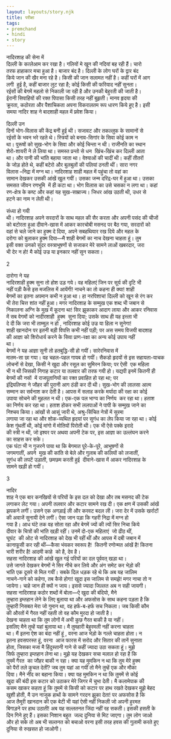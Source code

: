```yaml
---  
layout: layouts/story.njk  
title: परीक्षा  
tags:  
- premchand  
- hindi  
- story  
---  
```

    

नादिरशाह की सेना में  
दिल्ली के  कत्लेआम कर रखा है। गलियों मे खून की नदियां बह रही हैं। चारो  
तरफ हाहाकार मचा हुआ  है। बाजार बंद है। दिल्ली के लोग घरों के द्वार बंद  
किये जान की खैर मना रहे है।  किसी की जान सलामत नहीं है। कहीं घरों में आग  
लगी   हुई है, कहीं बाजार लुट रहा है; कोई किसी की फरियाद नहीं सुनता।  
रईसों की  बेगमें महलो से निकाली जा रही है और उनकी बेहुरती की जाती है।  
ईरानी सिपाहियों की  रक्त पिपासा किसी तरह नहीं बुझती। मानव हृदया की  
क्रूरता, कठोरता और पैशाचिकता  अपना विकरालतम रूप धारण किये हुए है। इसी  
समया नादिर शाह ने बादशाही महल में  प्रवेश किया।  

दिल्ली उन  
दिनों भोग-विलास  की केंद्र बनी हुई थी। सजावट और तकल्लुफ के सामानों से  
रईसों के भवन भरे रहते थे।  स्त्रियों को बनाव-सिगांर के सिवा कोई काम न  
था। पुरूषों को सुख-भोग के सिवा और  कोई चिन्ता न थी। राजीनति का स्थान  
शेरो-शायरी ने ले लिया था। समस्त प्रन्तो से  धन  खिंच-खिंच कर दिल्ली आता  
था। और पानी  की भांति बहाया जाता था। वेश्याओं की चादीं थी। कहीं तीतरों  
के जोड़ होते थे, कहीं  बटेरो और बुलबुलों की पलियां ठनती थीं। सारा नगर  
विलास –निद्रा में मग्न था। नादिरशाह शाही महल में पहुंचा तो वहां का  
सामान देखकर उसकी आंखें खुल गयीं। उसका जन्म दरिद्र-घर में हुआ था। उसका  
समसत जीवन  रणभूमि  में ही कटा था। भोग विलास का उसे  चसका न लगा था। कहां  
रण-क्षेत्र के कष्ट और कहां यह सुख-साम्राज्य। जिधर आंख उठती  थी, उधर से  
हटने का नाम न लेती थी।  

संध्या हो गयी  
थी। नादिरशाह अपने सरदारों के साथ महल  की सैर करता और अपनी पसंद की चीजों  
को बटोरता हुआ दीवाने-खास में आकर कारचोबी मसनद  पर बैठ गया, सरदारों को  
वहां से चले जाने का हुक्म दे दिया, अपने सबहथियार रख दिये  और महल के  
दरोगा को बुलाकर हुक्म दिया—मै शाही बेगमों का नाच देखना चाहता हूं। तुम  
इसी वक्त उनको  सुंदर वस्त्राभूषणों से सजाकर मेरे सामने लाओं खबरदार, जरा  
भी देर न हो! मै कोई उज्र  या इनकार नहीं सुन सकता।  

2  

दारोगा ने यह  
नादिरशाही  हुक्म सुना तो होश उड़ गये। वह महिलएं जिन पर सूर्य की दृटि भी  
नहीं पड़ी कैसे इस  मजलिस में आयेंगी! नाचने का तो कहना ही क्या! शाही  
बेगमों का इतना अपमान कभी न हुआ  था। हा नरपिशाच! दिल्ली को खून से रंग कर  
भी तेरा चित्त शांत नहीं हुआ। मगर  नादिरशाह के सम्मुख एक शब्द भी जबान से  
निकालना अग्नि के मुख में कूदना था! सिर  झुकाकर आदाग लाया और आकर रनिवास  
में सब वेगमों को नादीरशाही  हुक्म   सुना दिया; उसके साथ ही यह इत्त्ला भी  
दे दी कि जरा भी ताम्मुल न हो ,  नादिरशाह कोई उज्र या हिला न सुनेगा!  
शाही खानदोन पर इतनी बड़ी विपत्ति कभी नहीं  पड़ी; पर अस समय विजयी बादशाह  
की आज्ञा को शिरोधार्य करने के सिवा प्राण-रक्षा का  अन्य कोई उपाय नहीं  
था।  
बेगमों ने यह आज्ञा सुनी तो  हतबुद्धि-सी हो गयीं। सारेरनिवास में  
मातम-सा छा गया। वह चहल-पहल गायब हो गयीं।  सैकडो हृदयों से इस सहायता-याचक  
लोचनों से देखा, किसी ने खुदा और रसूल का सुमिरन  किया; पर ऐसी  एक महिला  
भी न थी जिसकी  निगाह कटार या तलवार की तरफ गयी हो। यद्यपी इनमें कितनी ही  
बेगमों की नसों  में राजपूतानियों का रक्त प्रवाहित हो रहा था;  पर  
इंद्रियलिप्सा ने जौहर की पुरानी आग ठंडी कर दी थी। सुख-भोग की लालसा आत्म  
सम्मान का सर्वनाश कर देती है। आपस में सलाह करके मर्यादा की रक्षा का कोई  
उपाया  सोचने की मुहलत न थी। एक-एक पल भाग्य का निर्णय   कर रहा था। हताश  
का निर्णय कर रहा था। हताश होकर सभी ललपाओं ने पापी के सम्मुख  जाने का  
निश्चय किया। आंखों से आसूं जारी थे, अश्रु-सिंचित नेत्रों में सुरमा  
लगाया जा रहा था और शोक-व्यथित हृदयां पर सुगंध का लेप किया जा रहा था। कोई  
केश  गुंथतीं थी, कोई मांगो में मोतियों पिरोती थी। एक भी ऐसे पक्के इरादे  
की स्त्री न  थी, जो इश्वर पर अथवा अपनी टेक पर, इस आज्ञा का उल्लंघन करने  
का साहस कर सके।  
एक घंटा भी न गुजरने पाया था  कि बेगमात पूरे-के-पूरे, आभूषणों से  
जगमगातीं, अपने  मुख की कांति से बेले और गुलाब की कलियों को  लजातीं,  
सुगंध की लपटें उड़ाती, छमछम करती हुई   दीवाने-खास में आकर नादिरशाह के  
सामने खड़ी हो गयीं।  

3  


नादिर  
शाह ने एक बार कनखियों  से परियों के इस दल को देखा और तब मसनद की टेक  
लगाकर लेट गया। अपनी तलवार और कटार  सामने रख दी। एक क्षण में उसकी आंखें  
झपकने लगीं। उसने एक अगड़ाई ली और करवट बदल  ली। जरा देर में उसके खर्राटों  
की अवाजें सुनायी देने लगीं। ऐसा जान पड़ा कि गहरी  निद्रा में मग्न हो  
गया है। आध घंटे तक वह सोता रहा और बेगमें ज्यों की त्यों सिर  निचा किये  
दीवार के चित्रों की भांति खड़ी रहीं। उनमें दो-एक महिलाएं  जो ढीठ थीं,  
घूघंट  की ओट से नादिरशाह को देख भी रहीं थीं और आपस  में दबी जबान में  
कानाफूसी कर रही थीं—कैसा भंयकर स्वरूप है!  कितनी रणोन्मत आंखें है! कितना  
भारी शरीर है!  आदमी काहे  को है, देव है।  
सहसा नादिरशाह की आंखें खुल  गई परियों का दल पूर्ववत् खड़ा था।  
उसे जागते देखकर बेगमों ने सिर नीचे कर लिये और  अंग समेट कर भेड़ो की  
भांति एक दूसरे से मिल गयीं। सबके दिल धड़क रहे थे कि अब यह  जालिम  
नाचने-गाने को कहेगा, तब कैसे होगा! खुदा इस जालिम से समझे! मगर नाचा तो न  
जायेगा। चाहे जान ही क्यों न जाय। इससे ज्यादा जिल्लत अब न सही जायगी।  
सहसा नादिरशाह कठोर शब्दों में बोला—ऐ  खुदा की बंदियो, मैने  
तुम्हारा इम्तहान लेने के लिए बुलाया था और अफसोस के साथ  कहना पड़ता है कि  
तुम्हारी निसबत मेरा जो गुमान था, वह हर्फ-ब-हर्फ सच निकला। जब  किसी कौम  
की औरतों में गैरत नहीं रहती तो वह कौम मुरदा हो जाती है।  
देखना  चाहता था कि तुम लोगों में अभी कुछ गैरत बाकी है या नहीं।  
इसलिए मैने तुम्हें यहां  बुलाया था। मै तुमहारी बेहुरमली नहीं करना चाहता  
था। मैं इतना ऐश का बंदा नहीं हूं  , वरना आज भेड़ो के गल्ले चाहता होता। न  
इतना हवसपरस्त हूं, वरना  आज फारस में सरोद और सितार की तानें सुनाता  
होता, जिसका मजा मै हिंदुस्तानी गाने से कहीं ज्यादा उठा सकता हूं। मुझे  
सिर्फ  तुम्हारा इम्तहान लेना था। मुझे यह देखकर सचा मलाल हो रहा है कि  
तुममें गैरत  का जौहर बाकी न रहा। क्या यह मुमकिन न था कि  तुम मेरे हुक्म  
को पैरों तले कुचल देतीं? जब तुम यहां आ गयीं तो मैने तुम्हें एक  और मौका  
दिया। मैने नींद का बहाना किया। क्या यह मुमकिन न था कि तुममें से कोई  
खुदा की बंदी इस कटार को उठाकर मेरे जिगर में चुभा देती। मै कलामेपाक की  
कसम खाकर  कहता हूं कि तुममें से किसी को कटार पर हाथ रखते देखकर मुझे बेहद  
खुशी होती, मै उन  नाजुक हाथों के सामने गरदन झुका देता! पर अफसोस है कि  
आज तैमूरी खानदान की एक बेटी  भी यहां ऐसी नहीं निकली जो अपनी हुरमत  
बिगाड़ने पर हाथ उठाती! अब यह सल्लतनत जिंदा  नहीं रह सकती। इसकी हसती के  
दिन गिने हुए हैं। इसका निशान बहुत  जल्द दुनिया से मिट जाएगा। तुम लोग जाओ  
और हो  सके तो अब भी सल्तनत को बचाओ वरना इसी तरह हवस की गुलामी करते हुए  
दुनिया से रुखसत  हो जाओगी।  


    